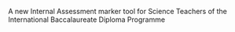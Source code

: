 A new Internal Assessment marker tool for Science Teachers of the International Baccalaureate Diploma Programme
